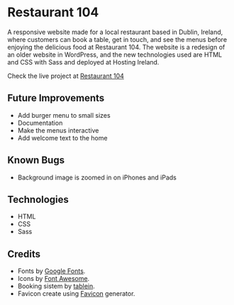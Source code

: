# Restaurant 104

A responsive website made for a local restaurant based in Dublin, Ireland, where customers can book a table, get in touch, and see the menus before enjoying the delicious food at Restaurant 104. The website is a redesign of an older website in WordPress, and the new technologies used are HTML and CSS with Sass and deployed at Hosting Ireland.

Check the live project at [Restaurant 104](https://restaurant104.ie)


## Future Improvements

- Add burger menu to small sizes
- Documentation
- Make the menus interactive
- Add welcome text to the home


## Known Bugs
- Background image is zoomed in on iPhones and iPads


## Technologies

- HTML
- CSS
- Sass


## Credits

- Fonts by [Google Fonts](https://fonts.google.com/).
- Icons by [Font Awesome](https://fontawesome.com/).
- Booking sistem by [tablein](https://www.tablein.com/).
- Favicon create using [Favicon](https://favicon.io/) generator. 